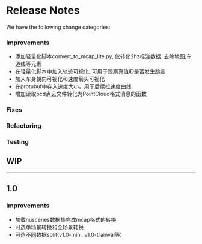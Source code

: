 # Release Notes
We have the following change categories:
### Improvements
* 添加轻量化脚本convert_to_mcap_lite.py, 仅转化2hz标注数据. 去除地图,车道线等元素
* 在轻量化脚本中加入轨迹可视化, 可用于观察真值ID是否发生跳变
* 加入车身朝向可视化和速度箭头可视化
* 在protubuf中存入速度大小，用于后续拉速度曲线
* 增加读取pcd点云文件转化为PointCloud格式消息的函数
### Fixes

### Refactoring

### Testing






## WIP
---

## 1.0
### Improvements
* 加载nuscenes数据集完成mcap格式的转换
* 可选单场景转换和全场景转换
* 可选不同数据split(v1.0-mini, v1.0-trainval等)
